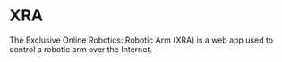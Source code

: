 XRA
===========

The Exclusive Online Robotics: Robotic Arm (XRA) is a web app used to control a robotic arm over the Internet.
